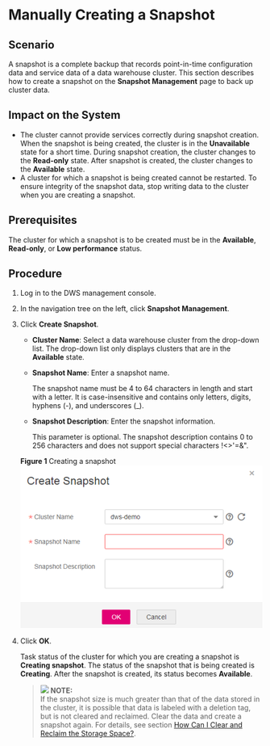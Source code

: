 # Manually Creating a Snapshot<a name="dws_01_0028"></a>

## Scenario<a name="section43782126162722"></a>

A snapshot is a complete backup that records point-in-time configuration data and service data of a data warehouse cluster. This section describes how to create a snapshot on the  **Snapshot Management**  page to back up cluster data.

## Impact on the System<a name="section58322299102818"></a>

-   The cluster cannot provide services correctly during snapshot creation. When the snapshot is being created, the cluster is in the  **Unavailable**  state for a short time. During snapshot creation, the cluster changes to the  **Read-only**  state. After snapshot is created, the cluster changes to the  **Available**  state.
-   A cluster for which a snapshot is being created cannot be restarted. To ensure integrity of the snapshot data, stop writing data to the cluster when you are creating a snapshot.

## Prerequisites<a name="section45319154111313"></a>

The cluster for which a snapshot is to be created must be in the  **Available**,  **Read-only**, or  **Low performance**  status.

## Procedure<a name="section42775510105343"></a>

1.  Log in to the DWS management console.
2.  In the navigation tree on the left, click  **Snapshot Management**.
3.  Click  **Create Snapshot**.

    -   **Cluster Name**: Select a data warehouse cluster from the drop-down list. The drop-down list only displays clusters that are in the  **Available**  state.
    -   **Snapshot Name**: Enter a snapshot name.

        The snapshot name must be 4 to 64 characters in length and start with a letter. It is case-insensitive and contains only letters, digits, hyphens \(-\), and underscores \(\_\).

    -   **Snapshot Description**: Enter the snapshot information.

        This parameter is optional. The snapshot description contains 0 to 256 characters and does not support special characters !<\>'=&".

    **Figure  1**  Creating a snapshot<a name="fig92151244144717"></a>  
    ![](figures/creating-a-snapshot.png "creating-a-snapshot")

4.  Click  **OK**.

    Task status of the cluster for which you are creating a snapshot is  **Creating snapshot**. The status of the snapshot that is being created is  **Creating**. After the snapshot is created, its status becomes  **Available**.

    >![](/images/icon-note.gif) **NOTE:**   
    >If the snapshot size is much greater than that of the data stored in the cluster, it is possible that data is labeled with a deletion tag, but is not cleared and reclaimed. Clear the data and create a snapshot again. For details, see section  [How Can I Clear and Reclaim the Storage Space?](how-can-i-clear-and-reclaim-the-storage-space.md).  


